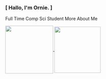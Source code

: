 ### [ Hallo, I'm Ornie. ]

Full Time Comp Sci Student
More About Me

<a href="https://github.com/Orniepay/github-readme-stats">
  <img height=150 width= 150 align="center" src="https://github-readme-stats.vercel.app/api?username=Orniepay&theme=github_dark_dimmed&show_icons=true"/>
</a> 
<a href="https://github.com/Orniepay/convoychat">
  <img height=145 align="center" src="https://github-readme-stats.vercel.app/api/top-langs/?username=Orniepay&layout=compact"/>
</a>

